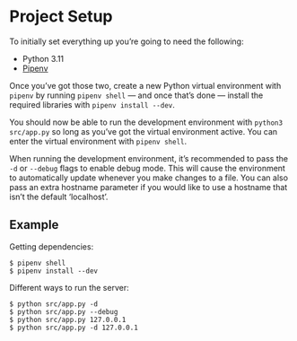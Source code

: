 # Project Setup

To initially set everything up you’re going to need the following:

- Python 3.11
- [Pipenv][1]

Once you’ve got those two, create a new Python virtual environment with `pipenv`
by running `pipenv shell` — and once that’s done — install the required
libraries with `pipenv install --dev`.

You should now be able to run the development environment with `python3
src/app.py` so long as you’ve got the virtual environment active.  You can enter
the virtual environment with `pipenv shell`.

When running the development environment, it’s recommended to pass the `-d` or
`--debug` flags to enable debug mode.  This will cause the environment to
automatically update whenever you make changes to a file.  You can also pass an
extra hostname parameter if you would like to use a hostname that isn’t the
default ‘localhost’.

## Example

Getting dependencies:

    $ pipenv shell
    $ pipenv install --dev

Different ways to run the server:

    $ python src/app.py -d
    $ python src/app.py --debug
    $ python src/app.py 127.0.0.1
    $ python src/app.py -d 127.0.0.1

[1]: https://pypi.org/project/pipenv/
